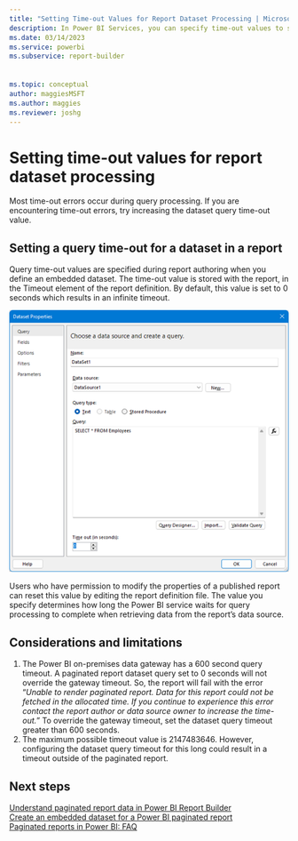 ```yaml
---
title: "Setting Time-out Values for Report Dataset Processing | Microsoft Docs"
description: In Power BI Services, you can specify time-out values to set limits on how system resources are used.
ms.date: 03/14/2023
ms.service: powerbi
ms.subservice: report-builder


ms.topic: conceptual
author: maggiesMSFT
ms.author: maggies
ms.reviewer: joshg
---
```

# Setting time-out values for report dataset processing
Most time-out errors occur during query processing. If you are encountering time-out errors, try increasing the dataset query time-out value. 
  
## Setting a query time-out for a dataset in a report  
 Query time-out values are specified during report authoring when you define an embedded dataset. The time-out value is stored with the report, in the Timeout element of the report definition. By default, this value is set to 0 seconds which results in an infinite timeout. 
 
![Screenshot of a dataset-properties-timeout.png](/powerbi-docs/paginated-reports/media/paginated-reports-create-embedded-dataset/power-bi-dataset-properties-timeout.png "Power BI dataset properties")  
 
 Users who have permission to modify the properties of a published report can reset this value by editing the report definition file.
 The value you specify determines how long the Power BI service waits for query processing to complete when retrieving data from the report’s data source.
 
  
## Considerations and limitations
1.  The Power BI on-premises data gateway has a 600 second query timeout. A paginated report dataset query set to 0 seconds will not override the gateway timeout. So, the report will fail with the error “_Unable to render paginated report. Data for this report could not be fetched in the allocated time. If you continue to experience this error contact the report author or data source owner to increase the time-out._” To override the gateway timeout, set the dataset query timeout greater than 600 seconds.
2.	The maximum possible timeout value is 2147483646. However, configuring the dataset query timeout for this long could result in a timeout outside of the paginated report.
 
  
## Next steps 
 [Understand paginated report data in Power BI Report Builder](/powerbi-docs/paginated-reports/report-builder-data)   
 [Create an embedded dataset for a Power BI paginated report](/powerbi-docs/paginated-reports/paginated-reports-create-embedded-dataset)   
 [Paginated reports in Power BI: FAQ](/powerbi-docs/paginated-reports/paginated-reports-faq)   
